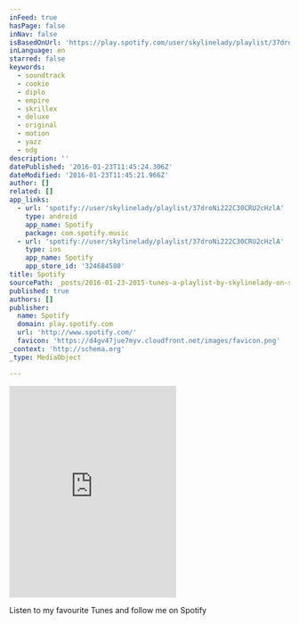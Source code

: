 ```yaml
---
inFeed: true
hasPage: false
inNav: false
isBasedOnUrl: 'https://play.spotify.com/user/skylinelady/playlist/37droNi222C30CRU2cHzlA?play=true&utm_source=open.spotify.com&utm_medium=open'
inLanguage: en
starred: false
keywords:
  - soundtrack
  - cookie
  - diplo
  - empire
  - skrillex
  - deluxe
  - original
  - motion
  - yazz
  - odg
description: ''
datePublished: '2016-01-23T11:45:24.306Z'
dateModified: '2016-01-23T11:45:21.966Z'
author: []
related: []
app_links:
  - url: 'spotify://user/skylinelady/playlist/37droNi222C30CRU2cHzlA'
    type: android
    app_name: Spotify
    package: com.spotify.music
  - url: 'spotify://user/skylinelady/playlist/37droNi222C30CRU2cHzlA'
    type: ios
    app_name: Spotify
    app_store_id: '324684580'
title: Spotify
sourcePath: _posts/2016-01-23-2015-tunes-a-playlist-by-skylinelady-on-spotify.md
published: true
authors: []
publisher:
  name: Spotify
  domain: play.spotify.com
  url: 'http://www.spotify.com/'
  favicon: 'https://d4gv47jue7myv.cloudfront.net/images/favicon.png'
_context: 'http://schema.org'
_type: MediaObject

---
```

<iframe src="https://cdn.embedly.com/widgets/media.html?src=https%3A%2F%2Fembed.spotify.com%2F%3Furi%3Dspotify%3Auser%3Askylinelady%3Aplaylist%3A37droNi222C30CRU2cHzlA&amp;url=https%3A%2F%2Fopen.spotify.com%2Fuser%2Fskylinelady%2Fplaylist%2F37droNi222C30CRU2cHzlA&amp;image=http%3A%2F%2Fmosaic.scdn.co%2F640%2F960999aa71b7dbde14b74f106824377547b6dabab4de69e07371edfb58ad63c1eba9be41245a76833b5c6e9547bead2f50bab62c1100c8c4425e1b81809e5bf1f7fc4367a494c09ad69eef81a98318cb&amp;key=b7d04c9b404c499eba89ee7072e1c4f7&amp;type=text%2Fhtml&amp;schema=spotify" width="300" height="380" scrolling="no" frameborder="0" allowfullscreen="allowfullscreen" style=""></iframe>

Listen to my favourite Tunes and follow me on Spotify